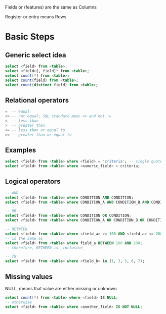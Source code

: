 Fields or (features) are the same  as Columns

Register or entry means Rows


Basic Steps
===========

Generic select idea
-------------------

```sql
select <field> from <table>;
select <field>[, field]* from <table>;
select count(*) from <table>;
select count(field) from <table>;
select count(distinct field) from <table>;
```

Relational operators
--------------------

```sql
=  -- equal
<> -- not equal; SQL standard mean <> and not !=
<  -- less than
>  -- greater than
<= -- less than or equal to
>= -- greater than or equal to
```

Examples
--------
```sql
select <field> from <table> where <field> = 'criteria'; -- single quotes (') could be different among the databases
select <field> from <table> where <numeric_field> > criteria;
```

Logical operators
-----------------

```sql
-- AND
select <field> from <table> where CONDITION AND CONDITION;
select <field> from <table> where CONDITION_A AND CONDITION_B AND CONDITION_C;

-- OR
select <field> from <table> where CONDITION OR CONDITION;
select <field> from <table> where CONDITION_A OR CONDITION_B OR CONDITION_C;

-- BETWEEN
select <field> from <table> where <field_a> >= 100 AND <field_a> <= 200;
-- is the same as
select <field> from <table> where field_a BETWEEN 100 AND 200;
-- therefore, BETWEEN is _inclusive_

-- IN
select <field> from <table> where <field_b> in (1, 3, 5, 6, 7);
```

Missing values
--------------

NULL, means that value are either missing or unknown

```sql
select count(*) from <table> where <field> IS NULL;
-- otherwise
select <field> from <table> where <another_field> IS NOT NULL;
```
